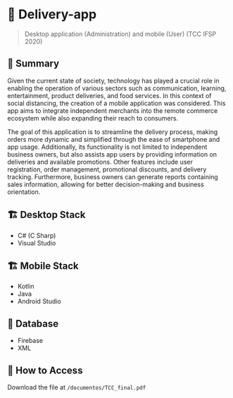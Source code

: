 # 📖 Delivery-app  
> Desktop application (Administration) and mobile (User) (TCC IFSP 2020)  

## 📌 Summary  
Given the current state of society, technology has played a crucial role in enabling the operation of various sectors such as communication, learning, entertainment, product deliveries, and food services. In this context of social distancing, the creation of a mobile application was considered. This app aims to integrate independent merchants into the remote commerce ecosystem while also expanding their reach to consumers.  

The goal of this application is to streamline the delivery process, making orders more dynamic and simplified through the ease of smartphone and app usage. Additionally, its functionality is not limited to independent business owners, but also assists app users by providing information on deliveries and available promotions. Other features include user registration, order management, promotional discounts, and delivery tracking. Furthermore, business owners can generate reports containing sales information, allowing for better decision-making and business orientation.  

## 🏗 Desktop Stack  
- C# (C Sharp)  
- Visual Studio  

## 🏗 Mobile Stack  
- Kotlin  
- Java  
- Android Studio  

## 💾 Database  
- Firebase  
- XML  

## 🚀 How to Access  
Download the file at `/documentos/TCC_final.pdf`  